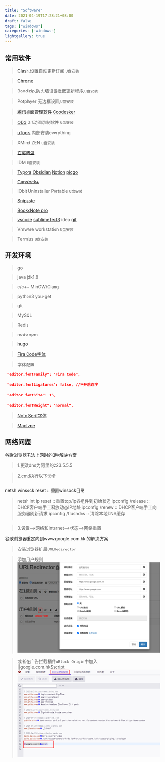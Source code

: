 ```yaml
---
title: "Software"
date: 2021-04-19T17:28:21+08:00
draft: false
tags: ["windows"]
categories: ["windows"]
lightgallery: true
---
```

## 常用软件
>[Clash](https://github.com/Fndroid/clash_for_windows_pkg),设置自动更新订阅 `U盘安装`

>[Chrome](https://www.google.com/intl/zh-CN/chrome/)

>Bandizip,防火墙设置拦截更新程序,`U盘安装`

>Potplayer 无边框设置,`U盘安装`

>[腾讯桌面管理软件](https://guanjia.qq.com/product/zmzl/)
>[Coodesker](https://github.com/coodesker/coodesker-desktop/releases)

>[OBS](https://obsproject.com/) 
>Gif动图录制软件 `U盘安装`

>[uTools](https://u.tools/)
内部安装everything

>XMind ZEN `u盘安装`

>[百度网盘](https://pan.baidu.com/download#pan)

>IDM `U盘安装`

>[Typora](https://typora.io/) 
>[Obsidian](https://obsidian.md/) 
>[Notion](https://www.notion.so/) 
>[picgo](https://github.com/Molunerfinn/PicGo/releases)

>[Capslock+](https://capslox.com/capslock-plus/)

>IObit Uninstaller Portable `U盘安装`

>[Snipaste](https://zh.snipaste.com/)

>[BookxNote pro](http://www.bookxnote.com/)

>[vscode](https://code.visualstudio.com/) 
>[sublimeText3](https://www.sublimetext.com/3) 
>idea 
>[git](https://git-scm.com/)

>Vmware workstation `U盘安装`

>Termius `U盘安装`



## 开发环境
>go

>java jdk1.8

>c/c++  MinGW/Clang

>python3
>you-get

>git

>MySQL

>Redis

>node npm

>[hugo](https://github.com/gohugoio/hugo/releases)

>[Fira Code字体](https://github.com/tonsky/FiraCode/releases)


>字体配置
```json
 "editor.fontFamily": "Fira Code",

 "editor.fontLigatures": false, //不开启连字

 "editor.fontSize": 15,

 "editor.fontWeight": "normal",
```

>[Noto Serif字体](https://www.google.com/get/noto/#serif-lgc)

>[Mactype](https://mactype.net/)


## 网络问题
谷歌浏览器无法上网时的3种解决方案
>1.更改dns为阿里的223.5.5.5   

>2.cmd执行以下命令   
>```bash
netsh winsock reset  :: 重置winsock目录
>netsh int ip reset  :: 重置tcp/ip各组件到初始状态
>ipconfig /release  :: DHCP客户端手工释放动态IP地址
>ipconfig /renew  :: DHCP客户端手工向服务器刷新请求
>ipconfig /flushdns  :: 清除本地DNS缓存
>```

>3.设置-->网络和Internet-->状态-->网络重置

谷歌浏览器重定向到www.google.com.hk 的解决方案   
> 安装浏览器扩展`URLRedirector`   

>添加用户规则
![user](Pasted%20image%2020210501214400.png)

>或者在广告拦截插件`uBlock Origin`中加入   
>||google.com.hk$script
![](Pasted%20image%2020210501214753.png)
